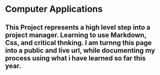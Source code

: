 # Computer Applications
## This Project represents a high level step into a project manager. Learning to use Markdown, Css, and critical thnking. I am turnng this page into a public and live url, while documenting my process using what i have learned so far this year. 

